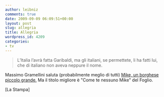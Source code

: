 ```yaml
---
author: leibniz
comments: true
date: 2009-09-09 06:09:51+00:00
layout: post
slug: allegria
title: Allegria
wordpress_id: 4209
categories:
- tv
---
```


> L’Italia l’avrà fatta Garibaldi, ma gli italiani, se permettete, li ha fatti lui, che di italiano non aveva neppure il nome.


Massimo Gramellini saluta (probabilmente meglio di tutti) [Mike, un borghese piccolo grande.](http://www.lastampa.it/_web/cmstp/tmplRubriche/editoriali/grubrica.asp?ID_blog=41&ID_articolo=677&ID_sezione=56&sezione=) Ma il titolo migliore è "Come te nessuno Mike" del Foglio.

[La Stampa]
